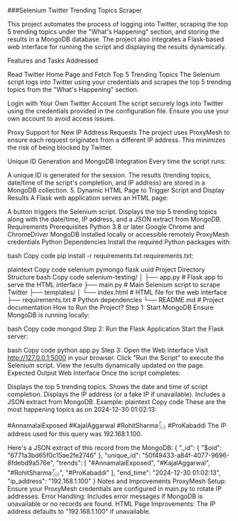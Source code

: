 
###Selenium Twitter Trending Topics Scraper

This project automates the process of logging into Twitter, scraping the top 5 trending topics under the "What's Happening" section, and storing the results in a MongoDB database. The project also integrates a Flask-based web interface for running the script and displaying the results dynamically.

Features and Tasks Addressed

Read Twitter Home Page and Fetch Top 5 Trending Topics
The Selenium script logs into Twitter using your credentials and scrapes the top 5 trending topics from the "What's Happening" section.

Login with Your Own Twitter Account
The script securely logs into Twitter using the credentials provided in the configuration file. Ensure you use your own account to avoid access issues.

Proxy Support for New IP Address Requests
The project uses ProxyMesh to ensure each request originates from a different IP address. This minimizes the risk of being blocked by Twitter.

Unique ID Generation and MongoDB Integration
Every time the script runs:

A unique ID is generated for the session. The results (trending topics, date/time of the script's completion, and IP address) are stored in a MongoDB collection. 5. Dynamic HTML Page to Trigger Script and Display Results A Flask web application serves an HTML page:

A button triggers the Selenium script. Displays the top 5 trending topics along with the date/time, IP address, and a JSON extract from MongoDB. Requirements Prerequisites Python 3.8 or later Google Chrome and ChromeDriver MongoDB installed locally or accessible remotely ProxyMesh credentials Python Dependencies Install the required Python packages with:

bash Copy code pip install -r requirements.txt requirements.txt:

plaintext Copy code selenium pymongo flask uuid Project Directory Structure bash Copy code selenium-testing/ │ ├── app.py # Flask app to serve the HTML interface ├── main.py # Main Selenium script to scrape Twitter ├── templates/ │ └── index.html # HTML file for the web interface ├── requirements.txt # Python dependencies └── README.md # Project documentation How to Run the Project? Step 1: Start MongoDB Ensure MongoDB is running locally:

bash Copy code mongod Step 2: Run the Flask Application Start the Flask server:

bash Copy code python app.py Step 3: Open the Web Interface Visit http://127.0.0.1:5000 in your browser. Click "Run the Script" to execute the Selenium script. View the results dynamically updated on the page. Expected Output Web Interface Once the script completes:

Displays the top 5 trending topics. Shows the date and time of script completion. Displays the IP address (or a fake IP if unavailable). Includes a JSON extract from MongoDB. Example: plaintext Copy code These are the most happening topics as on 2024-12-30 01:02:13:

#AnnamalaiExposed
#KajalAggarwal
#RohitSharma𓃵
#ProKabaddi
The IP address used for this query was 192.168.1.100.

Here's a JSON extract of this record from the MongoDB: { "_id": { "$oid": "6771a3bd65f0c15ae2fe2746" }, "unique_id": "50f49433-a84f-4077-9696-8fdebd9a576e", "trends": [ "#AnnamalaiExposed", "#KajalAggarwal", "#RohitSharma𓃵", "#ProKabaddi" ], "end_time": "2024-12-30 01:02:13", "ip_address": "192.168.1.100" } Notes and Improvements ProxyMesh Setup: Ensure your ProxyMesh credentials are configured in main.py to rotate IP addresses. Error Handling: Includes error messages if MongoDB is unavailable or no records are found. HTML Page Improvements: The IP address defaults to "192.168.1.100" if unavailable.

